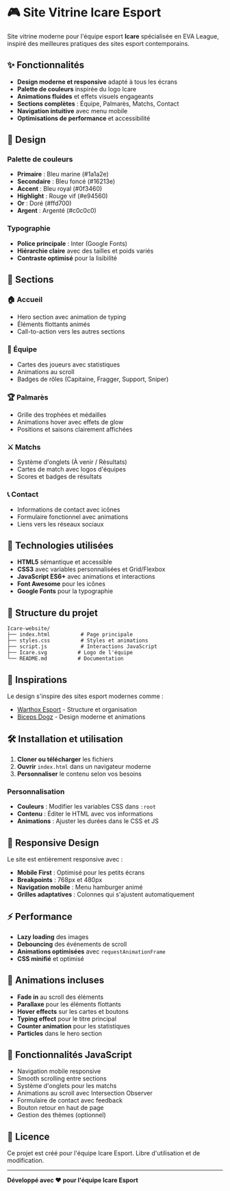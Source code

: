 # 🎮 Site Vitrine Icare Esport

Site vitrine moderne pour l'équipe esport **Icare** spécialisée en EVA League, inspiré des meilleures pratiques des sites esport contemporains.

## ✨ Fonctionnalités

- **Design moderne et responsive** adapté à tous les écrans
- **Palette de couleurs** inspirée du logo Icare
- **Animations fluides** et effets visuels engageants
- **Sections complètes** : Équipe, Palmarès, Matchs, Contact
- **Navigation intuitive** avec menu mobile
- **Optimisations de performance** et accessibilité

## 🎨 Design

### Palette de couleurs

- **Primaire** : Bleu marine (#1a1a2e)
- **Secondaire** : Bleu foncé (#16213e)
- **Accent** : Bleu royal (#0f3460)
- **Highlight** : Rouge vif (#e94560)
- **Or** : Doré (#ffd700)
- **Argent** : Argenté (#c0c0c0)

### Typographie

- **Police principale** : Inter (Google Fonts)
- **Hiérarchie claire** avec des tailles et poids variés
- **Contraste optimisé** pour la lisibilité

## 📱 Sections

### 🏠 Accueil

- Hero section avec animation de typing
- Éléments flottants animés
- Call-to-action vers les autres sections

### 👥 Équipe

- Cartes des joueurs avec statistiques
- Animations au scroll
- Badges de rôles (Capitaine, Fragger, Support, Sniper)

### 🏆 Palmarès

- Grille des trophées et médailles
- Animations hover avec effets de glow
- Positions et saisons clairement affichées

### ⚔️ Matchs

- Système d'onglets (À venir / Résultats)
- Cartes de match avec logos d'équipes
- Scores et badges de résultats

### 📞 Contact

- Informations de contact avec icônes
- Formulaire fonctionnel avec animations
- Liens vers les réseaux sociaux

## 🚀 Technologies utilisées

- **HTML5** sémantique et accessible
- **CSS3** avec variables personnalisées et Grid/Flexbox
- **JavaScript ES6+** avec animations et interactions
- **Font Awesome** pour les icônes
- **Google Fonts** pour la typographie

## 📂 Structure du projet

```
Icare-website/
├── index.html          # Page principale
├── styles.css          # Styles et animations
├── script.js           # Interactions JavaScript
├── Icare.svg          # Logo de l'équipe
└── README.md          # Documentation
```

## 🎯 Inspirations

Le design s'inspire des sites esport modernes comme :

- [Warthox Esport](https://warthox.fr/esports/eva) - Structure et organisation
- [Biceps Dogz](https://bicepsdogz.lovable.app/) - Design moderne et animations

## 🛠️ Installation et utilisation

1. **Cloner ou télécharger** les fichiers
2. **Ouvrir** `index.html` dans un navigateur moderne
3. **Personnaliser** le contenu selon vos besoins

### Personnalisation

- **Couleurs** : Modifier les variables CSS dans `:root`
- **Contenu** : Éditer le HTML avec vos informations
- **Animations** : Ajuster les durées dans le CSS et JS

## 📱 Responsive Design

Le site est entièrement responsive avec :

- **Mobile First** : Optimisé pour les petits écrans
- **Breakpoints** : 768px et 480px
- **Navigation mobile** : Menu hamburger animé
- **Grilles adaptatives** : Colonnes qui s'ajustent automatiquement

## ⚡ Performance

- **Lazy loading** des images
- **Debouncing** des événements de scroll
- **Animations optimisées** avec `requestAnimationFrame`
- **CSS minifié** et optimisé

## 🎨 Animations incluses

- **Fade in** au scroll des éléments
- **Parallaxe** pour les éléments flottants
- **Hover effects** sur les cartes et boutons
- **Typing effect** pour le titre principal
- **Counter animation** pour les statistiques
- **Particles** dans le hero section

## 🔧 Fonctionnalités JavaScript

- Navigation mobile responsive
- Smooth scrolling entre sections
- Système d'onglets pour les matchs
- Animations au scroll avec Intersection Observer
- Formulaire de contact avec feedback
- Bouton retour en haut de page
- Gestion des thèmes (optionnel)

## 📄 Licence

Ce projet est créé pour l'équipe Icare Esport. Libre d'utilisation et de modification.

---

**Développé avec ❤️ pour l'équipe Icare Esport**
